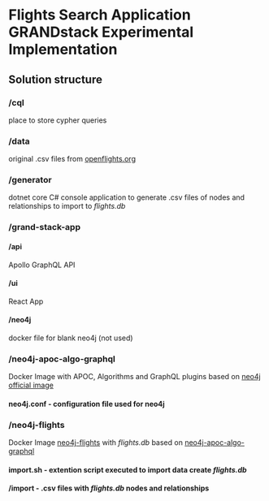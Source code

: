 # Flights Search Application GRANDstack Experimental Implementation

## Solution structure

### /cql
place to store cypher queries
 
### /data
original .csv files from [openflights.org](https://openflights.org/data.html)

### /generator
dotnet core C# console application to generate .csv files of nodes and relationships to import to *flights.db*

### /grand-stack-app
#### /api
Apollo GraphQL API
#### /ui
React App
#### /neo4j
docker file for blank neo4j (not used)

### /neo4j-apoc-algo-graphql
Docker Image  with APOC,  Algorithms and GraphQL plugins based on [neo4j official image](https://hub.docker.com/_/neo4j)
#### neo4j.conf - configuration file used for neo4j

### /neo4j-flights
Docker Image [neo4j-flights](https://hub.docker.com/r/vladbatushkov/neo4j-flights) with *flights.db* based on [neo4j-apoc-algo-graphql](https://hub.docker.com/r/vladbatushkov/neo4j-apoc-algo-graphql)
#### import.sh - extention script executed to import data create *flights.db* 
#### /import - .csv files with *flights.db* nodes and relationships
